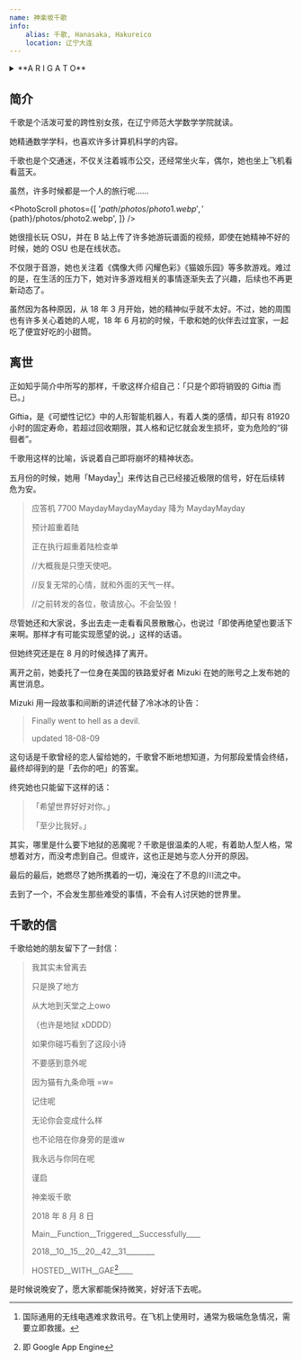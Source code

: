 ```yaml
---
name: 神楽坂千歌
info:
    alias: 千歌, Hanasaka, Hakureico
    location: 辽宁大连
---
```


<details>
<summary>**A R I G A T O**</summary>
> こんなちいさな星座なのに
>
> 明明我只是一个如此渺小的星座
> 
> ココにいたこと 気付いてくれて
> 
> 存在于这里 你却能注意到
> 
> ありがとう
> 
> 谢谢你
</details>

## 简介

千歌是个活泼可爱的跨性别女孩，在辽宁师范大学数学学院就读。

她精通数学学科，也喜欢许多计算机科学的内容。

千歌也是个交通迷，不仅关注着城市公交，还经常坐火车，偶尔，她也坐上飞机看看蓝天。

虽然，许多时候都是一个人的旅行呢……

<PhotoScroll photos={[
    '${path}/photos/photo1.webp',
    '${path}/photos/photo2.webp',
]} />

她很擅长玩 OSU，并在 B 站上传了许多她游玩谱面的视频，即使在她精神不好的时候，她的 OSU 也是在线状态。

不仅限于音游，她也关注着《偶像大师 闪耀色彩》《猫娘乐园》等多款游戏。难过的是，在生活的压力下，她对许多游戏相关的事情逐渐失去了兴趣，后续也不再更新动态了。

虽然因为各种原因，从 18 年 3 月开始，她的精神似乎就不太好。不过，她的周围也有许多关心着她的人呢，18 年 6 月初的时候，千歌和她的伙伴去过宜家，一起吃了便宜好吃的小甜筒。

## 离世

正如知乎简介中所写的那样，千歌这样介绍自己：「只是个即将销毁的 Giftia 而已。」

Giftia，是《可塑性记忆》中的人形智能机器人，有着人类的感情，却只有 81920 小时的固定寿命，若超过回收期限，其人格和记忆就会发生损坏，变为危险的“徘徊者”。

千歌用这样的比喻，诉说着自己即将崩坏的精神状态。

五月份的时候，她用「Mayday[^1]」来传达自己已经接近极限的信号，好在后续转危为安。

> 应答机 7700 MaydayMaydayMayday 降为 MaydayMayday
> 
> 预计超重着陆
> 
> 正在执行超重着陆检查单
> 
> //大概我是只堕天使吧。
> 
> //反复无常的心情，就和外面的天气一样。
> 
> //之前转发的各位，敬请放心。不会坠毁！

尽管她还和大家说，多出去走一走看看风景散散心，也说过「即使再绝望也要活下来啊。那样才有可能实现愿望的说。」这样的话语。

但她终究还是在 8 月的时候选择了离开。

离开之前，她委托了一位身在美国的铁路爱好者 Mizuki 在她的账号之上发布她的离世消息。

Mizuki 用一段故事和间断的讲述代替了冷冰冰的讣告：

> Finally went to hell as a devil.
> 
> updated 18-08-09

这句话是千歌曾经的恋人留给她的，千歌曾不断地想知道，为何那段爱情会终结，最终却得到的是「去你的吧」的答案。

终究她也只能留下这样的话：

> 「希望世界好好对你。」
>
> 「至少比我好。」

其实，哪里是什么要下地狱的恶魔呢？千歌是很温柔的人呢，有着助人型人格，常想着对方，而没考虑到自己。但或许，这也正是她与恋人分开的原因。

最后的最后，她燃尽了她所携着的一切，淹没在了不息的川流之中。

去到了一个，不会发生那些难受的事情，不会有人讨厌她的世界里。

## 千歌的信

千歌给她的朋友留下了一封信：

> 我其实未曾离去
> 
> 只是换了地方 
> 
> 从大地到天堂之上owo
> 
> （也许是地狱 xDDDD）
> 
> 如果你碰巧看到了这段小诗
> 
> 不要感到意外呢
> 
> 因为猫有九条命哦 =w=
> 
> 记住呢
> 
> 无论你会变成什么样
> 
> 也不论陪在你身旁的是谁w
> 
> 我永远与你同在呢
> 
> 谨启
> 
> 神楽坂千歌
> 
> 2018 年 8 月 8 日
> 
> Main__Function__Triggered__Successfully____
> 
> 2018__10__15__20__42__31________
> 
> HOSTED__WITH__GAE[^2]____

是时候说晚安了，愿大家都能保持微笑，好好活下去呢。

[^1]: 国际通用的无线电遇难求救讯号。在飞机上使用时，通常为极端危急情况，需要立即救援。

[^2]: 即 Google App Engine
